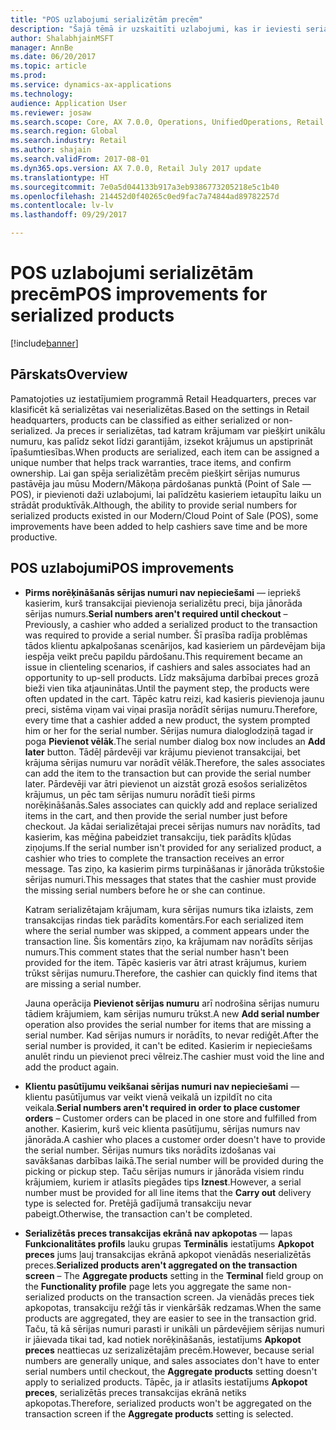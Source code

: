 ```yaml
---
title: "POS uzlabojumi serializētām precēm"
description: "Šajā tēmā ir uzskaitīti uzlabojumi, kas ir ieviesti serializētām precēm, lai jums palīdzētu ietaupīt laiku un strādāt produktīvāk."
author: ShalabhjainMSFT
manager: AnnBe
ms.date: 06/20/2017
ms.topic: article
ms.prod: 
ms.service: dynamics-ax-applications
ms.technology: 
audience: Application User
ms.reviewer: josaw
ms.search.scope: Core, AX 7.0.0, Operations, UnifiedOperations, Retail
ms.search.region: Global
ms.search.industry: Retail
ms.author: shajain
ms.search.validFrom: 2017-08-01
ms.dyn365.ops.version: AX 7.0.0, Retail July 2017 update
ms.translationtype: HT
ms.sourcegitcommit: 7e0a5d044133b917a3eb9386773205218e5c1b40
ms.openlocfilehash: 214452d0f40265c0ed9fac7a74844ad89782257d
ms.contentlocale: lv-lv
ms.lasthandoff: 09/29/2017

---
```


# <a name="pos-improvements-for-serialized-products"></a><span data-ttu-id="8dbac-103">POS uzlabojumi serializētām precēm</span><span class="sxs-lookup"><span data-stu-id="8dbac-103">POS improvements for serialized products</span></span>

[!include[banner](includes/banner.md)]

## <a name="overview"></a><span data-ttu-id="8dbac-104">Pārskats</span><span class="sxs-lookup"><span data-stu-id="8dbac-104">Overview</span></span> 
<span data-ttu-id="8dbac-105">Pamatojoties uz iestatījumiem programmā Retail Headquarters, preces var klasificēt kā serializētas vai neserializētas.</span><span class="sxs-lookup"><span data-stu-id="8dbac-105">Based on the settings in Retail headquarters, products can be classified as either serialized or non-serialized.</span></span> <span data-ttu-id="8dbac-106">Ja preces ir serializētas, tad katram krājumam var piešķirt unikālu numuru, kas palīdz sekot līdzi garantijām, izsekot krājumus un apstiprināt īpašumtiesības.</span><span class="sxs-lookup"><span data-stu-id="8dbac-106">When products are serialized, each item can be assigned a unique number that helps track warranties, trace items, and confirm ownership.</span></span> <span data-ttu-id="8dbac-107">Lai gan spēja serializētām precēm piešķirt sērijas numurus pastāvēja jau mūsu Modern/Mākoņa pārdošanas punktā (Point of Sale — POS), ir pievienoti daži uzlabojumi, lai palīdzētu kasieriem ietaupītu laiku un strādāt produktīvāk.</span><span class="sxs-lookup"><span data-stu-id="8dbac-107">Although, the ability to provide serial numbers for serialized products existed in our Modern/Cloud Point of Sale (POS), some improvements have been added to help cashiers save time and be more productive.</span></span>  

## <a name="pos-improvements"></a><span data-ttu-id="8dbac-108">POS uzlabojumi</span><span class="sxs-lookup"><span data-stu-id="8dbac-108">POS improvements</span></span>

- <span data-ttu-id="8dbac-109">**Pirms norēķināšanās sērijas numuri nav nepieciešami** — iepriekš kasierim, kurš transakcijai pievienoja serializētu preci, bija jānorāda sērijas numurs.</span><span class="sxs-lookup"><span data-stu-id="8dbac-109">**Serial numbers aren't required until checkout** – Previously, a cashier who added a serialized product to the transaction was required to provide a serial number.</span></span> <span data-ttu-id="8dbac-110">Šī prasība radīja problēmas tādos klientu apkalpošanas scenārijos, kad kasieriem un pārdevējam bija iespēja veikt preču papildu pārdošanu.</span><span class="sxs-lookup"><span data-stu-id="8dbac-110">This requirement became an issue in clienteling scenarios, if cashiers and sales associates had an opportunity to up-sell products.</span></span> <span data-ttu-id="8dbac-111">Līdz maksājuma darbībai preces grozā bieži vien tika atjauninātas.</span><span class="sxs-lookup"><span data-stu-id="8dbac-111">Until the payment step, the products were often updated in the cart.</span></span> <span data-ttu-id="8dbac-112">Tāpēc katru reizi, kad kasieris pievienoja jaunu preci, sistēma viņam vai viņai prasīja norādīt sērijas numuru.</span><span class="sxs-lookup"><span data-stu-id="8dbac-112">Therefore, every time that a cashier added a new product, the system prompted him or her for the serial number.</span></span> <span data-ttu-id="8dbac-113">Sērijas numura dialoglodziņā tagad ir poga **Pievienot vēlāk**.</span><span class="sxs-lookup"><span data-stu-id="8dbac-113">The serial number dialog box now includes an **Add later** button.</span></span> <span data-ttu-id="8dbac-114">Tādēļ pārdevēji var krājumu pievienot transakcijai, bet krājuma sērijas numuru var norādīt vēlāk.</span><span class="sxs-lookup"><span data-stu-id="8dbac-114">Therefore, the sales associates can add the item to the transaction but can provide the serial number later.</span></span> <span data-ttu-id="8dbac-115">Pārdevēji var ātri pievienot un aizstāt grozā esošos serializētos krājumus, un pēc tam sērijas numuru norādīt tieši pirms norēķināšanās.</span><span class="sxs-lookup"><span data-stu-id="8dbac-115">Sales associates can quickly add and replace serialized items in the cart, and then provide the serial number just before checkout.</span></span> <span data-ttu-id="8dbac-116">Ja kādai serializētajai precei sērijas numurs nav norādīts, tad kasierim, kas mēģina pabeidziet transakciju, tiek parādīts kļūdas ziņojums.</span><span class="sxs-lookup"><span data-stu-id="8dbac-116">If the serial number isn't provided for any serialized product, a cashier who tries to complete the transaction receives an error message.</span></span> <span data-ttu-id="8dbac-117">Tas ziņo, ka kasierim pirms turpināšanas ir jānorāda trūkstošie sērijas numuri.</span><span class="sxs-lookup"><span data-stu-id="8dbac-117">This messages that states that the cashier must provide the missing serial numbers before he or she can continue.</span></span>

    <span data-ttu-id="8dbac-118">Katram serializētajam krājumam, kura sērijas numurs tika izlaists, zem transakcijas rindas tiek parādīts komentārs.</span><span class="sxs-lookup"><span data-stu-id="8dbac-118">For each serialized item where the serial number was skipped, a comment appears under the transaction line.</span></span> <span data-ttu-id="8dbac-119">Šis komentārs ziņo, ka krājumam nav norādīts sērijas numurs.</span><span class="sxs-lookup"><span data-stu-id="8dbac-119">This comment states that the serial number hasn't been provided for the item.</span></span> <span data-ttu-id="8dbac-120">Tāpēc kasieris var ātri atrast krājumus, kuriem trūkst sērijas numuru.</span><span class="sxs-lookup"><span data-stu-id="8dbac-120">Therefore, the cashier can quickly find items that are missing a serial number.</span></span>

    <span data-ttu-id="8dbac-121">Jauna operācija **Pievienot sērijas numuru** arī nodrošina sērijas numuru tādiem krājumiem, kam sērijas numuru trūkst.</span><span class="sxs-lookup"><span data-stu-id="8dbac-121">A new **Add serial number** operation also provides the serial number for items that are missing a serial number.</span></span> <span data-ttu-id="8dbac-122">Kad sērijas numurs ir norādīts, to nevar rediģēt.</span><span class="sxs-lookup"><span data-stu-id="8dbac-122">After the serial number is provided, it can't be edited.</span></span> <span data-ttu-id="8dbac-123">Kasierim ir nepieciešams anulēt rindu un pievienot preci vēlreiz.</span><span class="sxs-lookup"><span data-stu-id="8dbac-123">The cashier must void the line and add the product again.</span></span> 
    
- <span data-ttu-id="8dbac-124">**Klientu pasūtījumu veikšanai sērijas numuri nav nepieciešami** — klientu pasūtījumus var veikt vienā veikalā un izpildīt no cita veikala.</span><span class="sxs-lookup"><span data-stu-id="8dbac-124">**Serial numbers aren't required in order to place customer orders** – Customer orders can be placed in one store and fulfilled from another.</span></span> <span data-ttu-id="8dbac-125">Kasierim, kurš veic klienta pasūtījumu, sērijas numurs nav jānorāda.</span><span class="sxs-lookup"><span data-stu-id="8dbac-125">A cashier who places a customer order doesn't have to provide the serial number.</span></span> <span data-ttu-id="8dbac-126">Sērijas numurs tiks norādīts izdošanas vai savākšanas darbības laikā.</span><span class="sxs-lookup"><span data-stu-id="8dbac-126">The serial number will be provided during the picking or pickup step.</span></span> <span data-ttu-id="8dbac-127">Taču sērijas numurs ir jānorāda visiem rindu krājumiem, kuriem ir atlasīts piegādes tips **Iznest**.</span><span class="sxs-lookup"><span data-stu-id="8dbac-127">However, a serial number must be provided for all line items that the **Carry out** delivery type is selected for.</span></span> <span data-ttu-id="8dbac-128">Pretējā gadījumā transakciju nevar pabeigt.</span><span class="sxs-lookup"><span data-stu-id="8dbac-128">Otherwise, the transaction can't be completed.</span></span>    
- <span data-ttu-id="8dbac-129">**Serializētās preces transakcijas ekrānā nav apkopotas** — lapas **Funkcionalitātes profils** lauku grupas **Terminālis** iestatījums **Apkopot preces** jums ļauj transakcijas ekrānā apkopot vienādās neserializētās preces.</span><span class="sxs-lookup"><span data-stu-id="8dbac-129">**Serialized products aren't aggregated on the transaction screen** – The **Aggregate products** setting in the **Terminal** field group on the **Functionality profile** page lets you aggregate the same non-serialized products on the transaction screen.</span></span> <span data-ttu-id="8dbac-130">Ja vienādās preces tiek apkopotas, transakciju režģī tās ir vienkāršāk redzamas.</span><span class="sxs-lookup"><span data-stu-id="8dbac-130">When the same products are aggregated, they are easier to see in the transaction grid.</span></span> <span data-ttu-id="8dbac-131">Taču, tā kā sērijas numuri parasti ir unikāli un pārdevējiem sērijas numuri ir jāievada tikai tad, kad notiek norēķināšanās, iestatījums **Apkopot preces** neattiecas uz serizalizētajām precēm.</span><span class="sxs-lookup"><span data-stu-id="8dbac-131">However, because serial numbers are generally unique, and sales associates don't have to enter serial numbers until checkout, the **Aggregate products** setting doesn't apply to serialized products.</span></span> <span data-ttu-id="8dbac-132">Tāpēc, ja ir atlasīts iestatījums **Apkopot preces**, serializētās preces transakcijas ekrānā netiks apkopotas.</span><span class="sxs-lookup"><span data-stu-id="8dbac-132">Therefore, serialized products won't be aggregated on the transaction screen if the **Aggregate products** setting is selected.</span></span>

